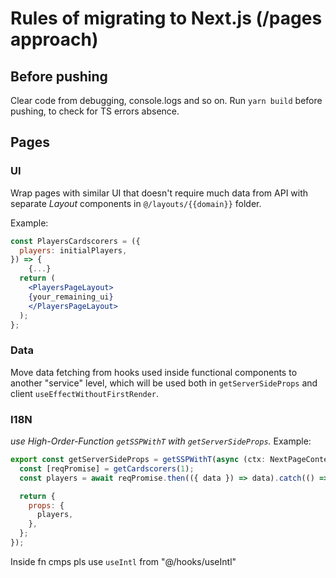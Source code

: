 # Rules of migrating to Next.js (/pages approach)

## Before pushing

Clear code from debugging, console.logs and so on.
Run `yarn build` before pushing, to check for TS errors absence.

## Pages

### UI

Wrap pages with similar UI that doesn't require much data from API with separate _Layout_ components in `@/layouts/{{domain}}` folder.

Example:

```jsx
const PlayersCardscorers = ({
  players: initialPlayers,
}) => {
    {...}
  return (
    <PlayersPageLayout>
    {your_remaining_ui}
    </PlayersPageLayout>
  );
};
```

### Data

Move data fetching from hooks used inside functional components to another "service" level, which will be used
both in `getServerSideProps` and client `useEffectWithoutFirstRender`.

### I18N

_use High-Order-Function `getSSPWithT` with `getServerSideProps`._
Example:

```js
export const getServerSideProps = getSSPWithT(async (ctx: NextPageContext) => {
  const [reqPromise] = getCardscorers(1);
  const players = await reqPromise.then(({ data }) => data).catch(() => []);

  return {
    props: {
      players,
    },
  };
});
```

Inside fn cmps pls use `useIntl` from "@/hooks/useIntl"
